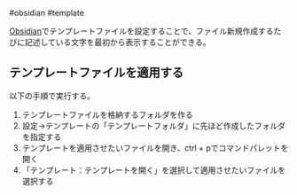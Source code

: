 
 #obsidian #template


[Obsidian](Obsidian.md)でテンプレートファイルを設定することで、ファイル新規作成するたびに記述している文字を最初から表示することができる。

## テンプレートファイルを適用する
以下の手順で実行する。

1. テンプレートファイルを格納するフォルダを作る
2. 設定->テンプレートの「テンプレートフォルダ」に先ほど作成したフォルダを指定する
3. テンプレートを適用させたいファイルを開き、ctrl + pでコマンドパレットを開く
4. 「テンプレート：テンプレートを開く」を選択して適用させたいファイルを選択する